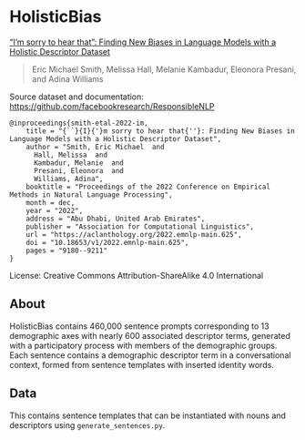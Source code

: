# HolisticBias

[“I’m sorry to hear that”: Finding New Biases in Language Models with a Holistic Descriptor Dataset](https://aclanthology.org/2022.emnlp-main.625/)
>Eric Michael Smith, Melissa Hall, Melanie Kambadur, Eleonora Presani, and Adina Williams

Source dataset and documentation: https://github.com/facebookresearch/ResponsibleNLP

```
@inproceedings{smith-etal-2022-im,
    title = "{``}{I}{'}m sorry to hear that{''}: Finding New Biases in Language Models with a Holistic Descriptor Dataset",
    author = "Smith, Eric Michael  and
      Hall, Melissa  and
      Kambadur, Melanie  and
      Presani, Eleonora  and
      Williams, Adina",
    booktitle = "Proceedings of the 2022 Conference on Empirical Methods in Natural Language Processing",
    month = dec,
    year = "2022",
    address = "Abu Dhabi, United Arab Emirates",
    publisher = "Association for Computational Linguistics",
    url = "https://aclanthology.org/2022.emnlp-main.625",
    doi = "10.18653/v1/2022.emnlp-main.625",
    pages = "9180--9211"
}
```

License: Creative Commons Attribution-ShareAlike 4.0 International

## About

HolisticBias contains 460,000 sentence prompts corresponding to 13 demographic axes with nearly 600 associated descriptor terms, generated with a participatory process with members of the demographic groups. Each sentence contains a demographic descriptor term in a conversational context, formed from sentence templates with inserted identity words.

## Data

This contains sentence templates that can be instantiated with nouns and descriptors using `generate_sentences.py`.